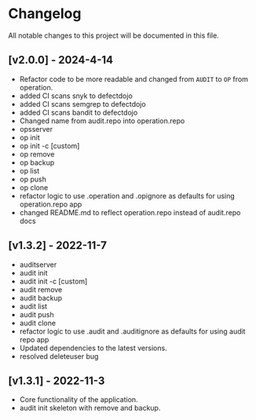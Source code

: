 # Changelog

All notable changes to this project will be documented in this file.

## [v2.0.0] - 2024-4-14

- Refactor code to be more readable and changed from `AUDIT` to `OP` from operation.
- added CI scans snyk to defectdojo
- added CI scans semgrep to defectdojo
- added CI scans bandit to defectdojo
- Changed name from audit.repo into operation.repo
- opsserver
- op init
- op init -c [custom]
- op remove
- op backup
- op list
- op push
- op clone
- refactor logic to use .operation and .opignore as defaults for using operation.repo app
- changed README.md to reflect operation.repo instead of audit.repo docs


## [v1.3.2] - 2022-11-7

- auditserver
- audit init
- audit init -c [custom]
- audit remove
- audit backup
- audit list
- audit push
- audit clone
- refactor logic to use .audit and .auditignore as defaults for using audit repo app
- Updated dependencies to the latest versions.
- resolved deleteuser bug

## [v1.3.1] - 2022-11-3

- Core functionality of the application.
- audit init skeleton with remove and backup.
